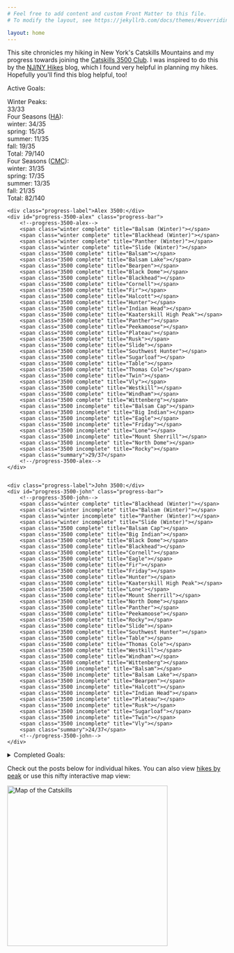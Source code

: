 ```yaml
---
# Feel free to add content and custom Front Matter to this file.
# To modify the layout, see https://jekyllrb.com/docs/themes/#overriding-theme-defaults

layout: home
---
```


This site chronicles my hiking in New York's Catskills Mountains and my progress towards joining the [Catskills 3500 Club][club]. I was inspired to do this by the [NJ/NY Hikes][njny] blog, which I found very helpful in planning my hikes. Hopefully you'll find this blog helpful, too!

Active Goals:

<div id="progress" class="progress">
    <div class="progress-label">Winter Peaks:</div>
    <div id="progress-winter" class="progress-bar">
        <!--progress-winter-->
        <span class="winter complete" title="Balsam"></span>
        <span class="winter complete" title="Balsam Cap"></span>
        <span class="winter complete" title="Balsam Lake"></span>
        <span class="winter complete" title="Bearpen"></span>
        <span class="winter complete" title="Big Indian"></span>
        <span class="winter complete" title="Black Dome"></span>
        <span class="winter complete" title="Blackhead"></span>
        <span class="winter complete" title="Cornell"></span>
        <span class="winter complete" title="Eagle"></span>
        <span class="winter complete" title="Fir"></span>
        <span class="winter complete" title="Friday"></span>
        <span class="winter complete" title="Halcott"></span>
        <span class="winter complete" title="Hunter"></span>
        <span class="winter complete" title="Indian Head"></span>
        <span class="winter complete" title="Kaaterskill High Peak"></span>
        <span class="winter complete" title="Lone"></span>
        <span class="winter complete" title="Mount Sherrill"></span>
        <span class="winter complete" title="North Dome"></span>
        <span class="winter complete" title="Panther"></span>
        <span class="winter complete" title="Peekamoose"></span>
        <span class="winter complete" title="Plateau"></span>
        <span class="winter complete" title="Rocky"></span>
        <span class="winter complete" title="Rusk"></span>
        <span class="winter complete" title="Slide"></span>
        <span class="winter complete" title="Southwest Hunter"></span>
        <span class="winter complete" title="Sugarloaf"></span>
        <span class="winter complete" title="Table"></span>
        <span class="winter complete" title="Thomas Cole"></span>
        <span class="winter complete" title="Twin"></span>
        <span class="winter complete" title="Vly"></span>
        <span class="winter complete" title="Westkill"></span>
        <span class="winter complete" title="Windham"></span>
        <span class="winter complete" title="Wittenberg"></span>
        <span class="summary">33/33</span>
        <!--/progress-winter-->
    </div>
    <div class="progress-label">Four Seasons (<a href="https://hikersanonymous.org/index.html#4-seasons">HA</a>):</div>
    <div id="progress-4seasons-ha">
        <!--progress-4seasons-ha-->
        <div class="season winter"><span class="progress-bar"><span class="complete" title="Slide: winter"></span>
        <span class="complete" title="Wittenberg: winter"></span>
        <span class="complete" title="Cornell: winter"></span>
        <span class="complete" title="Friday: winter"></span>
        <span class="complete" title="Balsam Cap: winter"></span>
        <span class="complete" title="Rocky: winter"></span>
        <span class="complete" title="Lone: winter"></span>
        <span class="complete" title="Table: winter"></span>
        <span class="complete" title="Peekamoose: winter"></span>
        <span class="complete" title="Panther: winter"></span>
        <span class="complete" title="Balsam: winter"></span>
        <span class="complete" title="Eagle: winter"></span>
        <span class="complete" title="Big Indian: winter"></span>
        <span class="complete" title="Fir: winter"></span>
        <span class="complete" title="Balsam Lake: winter"></span>
        <span class="complete" title="Bearpen: winter"></span>
        <span class="complete" title="Vly: winter"></span>
        <span class="complete" title="Halcott: winter"></span>
        <span class="complete" title="North Dome: winter"></span>
        <span class="complete" title="Mount Sherrill: winter"></span>
        <span class="complete" title="Rusk: winter"></span>
        <span class="complete" title="Westkill: winter"></span>
        <span class="complete" title="Southwest Hunter: winter"></span>
        <span class="complete" title="Hunter: winter"></span>
        <span class="complete" title="Plateau: winter"></span>
        <span class="complete" title="Sugarloaf: winter"></span>
        <span class="complete" title="Indian Head: winter"></span>
        <span class="complete" title="Twin: winter"></span>
        <span class="complete" title="Blackhead: winter"></span>
        <span class="complete" title="Black Dome: winter"></span>
        <span class="complete" title="Thomas Cole: winter"></span>
        <span class="complete" title="Windham: winter"></span>
        <span class="complete" title="Kaaterskill High Peak: winter"></span>
        <span class="complete" title="Roundtop: winter"></span>
        <span class="incomplete" title="Doubletop: winter"></span>
        </span><span class="summary">winter: 34/35</span>
        </div><div class="season spring"><span class="progress-bar"><span class="complete" title="Slide: spring"></span>
        <span class="complete" title="Panther: spring"></span>
        <span class="complete" title="Eagle: spring"></span>
        <span class="complete" title="Big Indian: spring"></span>
        <span class="complete" title="Fir: spring"></span>
        <span class="complete" title="Balsam Lake: spring"></span>
        <span class="complete" title="Halcott: spring"></span>
        <span class="complete" title="North Dome: spring"></span>
        <span class="complete" title="Mount Sherrill: spring"></span>
        <span class="complete" title="Rusk: spring"></span>
        <span class="complete" title="Westkill: spring"></span>
        <span class="complete" title="Sugarloaf: spring"></span>
        <span class="complete" title="Indian Head: spring"></span>
        <span class="complete" title="Twin: spring"></span>
        <span class="complete" title="Windham: spring"></span>
        <span class="incomplete" title="Wittenberg: spring"></span>
        <span class="incomplete" title="Cornell: spring"></span>
        <span class="incomplete" title="Friday: spring"></span>
        <span class="incomplete" title="Balsam Cap: spring"></span>
        <span class="incomplete" title="Rocky: spring"></span>
        <span class="incomplete" title="Lone: spring"></span>
        <span class="incomplete" title="Table: spring"></span>
        <span class="incomplete" title="Peekamoose: spring"></span>
        <span class="incomplete" title="Balsam: spring"></span>
        <span class="incomplete" title="Bearpen: spring"></span>
        <span class="incomplete" title="Vly: spring"></span>
        <span class="incomplete" title="Southwest Hunter: spring"></span>
        <span class="incomplete" title="Hunter: spring"></span>
        <span class="incomplete" title="Plateau: spring"></span>
        <span class="incomplete" title="Blackhead: spring"></span>
        <span class="incomplete" title="Black Dome: spring"></span>
        <span class="incomplete" title="Thomas Cole: spring"></span>
        <span class="incomplete" title="Kaaterskill High Peak: spring"></span>
        <span class="incomplete" title="Doubletop: spring"></span>
        <span class="incomplete" title="Roundtop: spring"></span>
        </span><span class="summary">spring: 15/35</span>
        </div><div class="season summer"><span class="progress-bar"><span class="complete" title="Table: summer"></span>
        <span class="complete" title="Peekamoose: summer"></span>
        <span class="complete" title="Balsam: summer"></span>
        <span class="complete" title="Southwest Hunter: summer"></span>
        <span class="complete" title="Hunter: summer"></span>
        <span class="complete" title="Plateau: summer"></span>
        <span class="complete" title="Indian Head: summer"></span>
        <span class="complete" title="Twin: summer"></span>
        <span class="complete" title="Blackhead: summer"></span>
        <span class="complete" title="Windham: summer"></span>
        <span class="complete" title="Kaaterskill High Peak: summer"></span>
        <span class="incomplete" title="Slide: summer"></span>
        <span class="incomplete" title="Wittenberg: summer"></span>
        <span class="incomplete" title="Cornell: summer"></span>
        <span class="incomplete" title="Friday: summer"></span>
        <span class="incomplete" title="Balsam Cap: summer"></span>
        <span class="incomplete" title="Rocky: summer"></span>
        <span class="incomplete" title="Lone: summer"></span>
        <span class="incomplete" title="Panther: summer"></span>
        <span class="incomplete" title="Eagle: summer"></span>
        <span class="incomplete" title="Big Indian: summer"></span>
        <span class="incomplete" title="Fir: summer"></span>
        <span class="incomplete" title="Balsam Lake: summer"></span>
        <span class="incomplete" title="Bearpen: summer"></span>
        <span class="incomplete" title="Vly: summer"></span>
        <span class="incomplete" title="Halcott: summer"></span>
        <span class="incomplete" title="North Dome: summer"></span>
        <span class="incomplete" title="Mount Sherrill: summer"></span>
        <span class="incomplete" title="Rusk: summer"></span>
        <span class="incomplete" title="Westkill: summer"></span>
        <span class="incomplete" title="Sugarloaf: summer"></span>
        <span class="incomplete" title="Black Dome: summer"></span>
        <span class="incomplete" title="Thomas Cole: summer"></span>
        <span class="incomplete" title="Doubletop: summer"></span>
        <span class="incomplete" title="Roundtop: summer"></span>
        </span><span class="summary">summer: 11/35</span>
        </div><div class="season fall"><span class="progress-bar"><span class="complete" title="Slide: fall"></span>
        <span class="complete" title="Wittenberg: fall"></span>
        <span class="complete" title="Cornell: fall"></span>
        <span class="complete" title="Friday: fall"></span>
        <span class="complete" title="Balsam Cap: fall"></span>
        <span class="complete" title="Rocky: fall"></span>
        <span class="complete" title="Lone: fall"></span>
        <span class="complete" title="Table: fall"></span>
        <span class="complete" title="Peekamoose: fall"></span>
        <span class="complete" title="Westkill: fall"></span>
        <span class="complete" title="Plateau: fall"></span>
        <span class="complete" title="Sugarloaf: fall"></span>
        <span class="complete" title="Indian Head: fall"></span>
        <span class="complete" title="Twin: fall"></span>
        <span class="complete" title="Blackhead: fall"></span>
        <span class="complete" title="Black Dome: fall"></span>
        <span class="complete" title="Thomas Cole: fall"></span>
        <span class="complete" title="Windham: fall"></span>
        <span class="complete" title="Kaaterskill High Peak: fall"></span>
        <span class="incomplete" title="Panther: fall"></span>
        <span class="incomplete" title="Balsam: fall"></span>
        <span class="incomplete" title="Eagle: fall"></span>
        <span class="incomplete" title="Big Indian: fall"></span>
        <span class="incomplete" title="Fir: fall"></span>
        <span class="incomplete" title="Balsam Lake: fall"></span>
        <span class="incomplete" title="Bearpen: fall"></span>
        <span class="incomplete" title="Vly: fall"></span>
        <span class="incomplete" title="Halcott: fall"></span>
        <span class="incomplete" title="North Dome: fall"></span>
        <span class="incomplete" title="Mount Sherrill: fall"></span>
        <span class="incomplete" title="Rusk: fall"></span>
        <span class="incomplete" title="Southwest Hunter: fall"></span>
        <span class="incomplete" title="Hunter: fall"></span>
        <span class="incomplete" title="Doubletop: fall"></span>
        <span class="incomplete" title="Roundtop: fall"></span>
        </span><span class="summary">fall: 19/35</span>
        </div><span class="summary">Total: 79/140</span>
        <!--/progress-4seasons-ha-->
    </div>
    <div class="progress-label">Four Seasons (<a href="https://www.catskillmountainclub.org/the-catskills-4-seasons-140-the-catskills-grid-420">CMC</a>):</div>
    <div id="progress-4seasons-cmc">
        <!--progress-4seasons-cmc-->
        <div class="season winter"><span class="progress-bar"><span class="complete" title="Slide: winter"></span>
        <span class="complete" title="Wittenberg: winter"></span>
        <span class="complete" title="Cornell: winter"></span>
        <span class="complete" title="Friday: winter"></span>
        <span class="complete" title="Balsam Cap: winter"></span>
        <span class="complete" title="Rocky: winter"></span>
        <span class="complete" title="Lone: winter"></span>
        <span class="complete" title="Table: winter"></span>
        <span class="complete" title="Peekamoose: winter"></span>
        <span class="complete" title="Panther: winter"></span>
        <span class="complete" title="Balsam: winter"></span>
        <span class="complete" title="Eagle: winter"></span>
        <span class="complete" title="Big Indian: winter"></span>
        <span class="complete" title="Fir: winter"></span>
        <span class="complete" title="Balsam Lake: winter"></span>
        <span class="complete" title="Halcott: winter"></span>
        <span class="complete" title="North Dome: winter"></span>
        <span class="complete" title="Mount Sherrill: winter"></span>
        <span class="complete" title="Rusk: winter"></span>
        <span class="complete" title="Westkill: winter"></span>
        <span class="complete" title="Southwest Hunter: winter"></span>
        <span class="complete" title="Hunter: winter"></span>
        <span class="complete" title="Plateau: winter"></span>
        <span class="complete" title="Sugarloaf: winter"></span>
        <span class="complete" title="Indian Head: winter"></span>
        <span class="complete" title="Twin: winter"></span>
        <span class="complete" title="Blackhead: winter"></span>
        <span class="complete" title="Black Dome: winter"></span>
        <span class="complete" title="Thomas Cole: winter"></span>
        <span class="complete" title="Windham: winter"></span>
        <span class="complete" title="Kaaterskill High Peak: winter"></span>
        <span class="incomplete" title="Bearpen: winter"></span>
        <span class="incomplete" title="Vly: winter"></span>
        <span class="incomplete" title="Millbrook Ridge: winter"></span>
        <span class="incomplete" title="Dry Brook Ridge: winter"></span>
        </span><span class="summary">winter: 31/35</span>
        </div><div class="season spring"><span class="progress-bar"><span class="complete" title="Panther: spring"></span>
        <span class="complete" title="Eagle: spring"></span>
        <span class="complete" title="Big Indian: spring"></span>
        <span class="complete" title="Fir: spring"></span>
        <span class="complete" title="Balsam Lake: spring"></span>
        <span class="complete" title="Bearpen: spring"></span>
        <span class="complete" title="Vly: spring"></span>
        <span class="complete" title="Halcott: spring"></span>
        <span class="complete" title="North Dome: spring"></span>
        <span class="complete" title="Mount Sherrill: spring"></span>
        <span class="complete" title="Rusk: spring"></span>
        <span class="complete" title="Westkill: spring"></span>
        <span class="complete" title="Sugarloaf: spring"></span>
        <span class="complete" title="Indian Head: spring"></span>
        <span class="complete" title="Twin: spring"></span>
        <span class="complete" title="Windham: spring"></span>
        <span class="complete" title="Dry Brook Ridge: spring"></span>
        <span class="incomplete" title="Slide: spring"></span>
        <span class="incomplete" title="Wittenberg: spring"></span>
        <span class="incomplete" title="Cornell: spring"></span>
        <span class="incomplete" title="Friday: spring"></span>
        <span class="incomplete" title="Balsam Cap: spring"></span>
        <span class="incomplete" title="Rocky: spring"></span>
        <span class="incomplete" title="Lone: spring"></span>
        <span class="incomplete" title="Table: spring"></span>
        <span class="incomplete" title="Peekamoose: spring"></span>
        <span class="incomplete" title="Balsam: spring"></span>
        <span class="incomplete" title="Southwest Hunter: spring"></span>
        <span class="incomplete" title="Hunter: spring"></span>
        <span class="incomplete" title="Plateau: spring"></span>
        <span class="incomplete" title="Blackhead: spring"></span>
        <span class="incomplete" title="Black Dome: spring"></span>
        <span class="incomplete" title="Thomas Cole: spring"></span>
        <span class="incomplete" title="Kaaterskill High Peak: spring"></span>
        <span class="incomplete" title="Millbrook Ridge: spring"></span>
        </span><span class="summary">spring: 17/35</span>
        </div><div class="season summer"><span class="progress-bar"><span class="complete" title="Slide: summer"></span>
        <span class="complete" title="Table: summer"></span>
        <span class="complete" title="Peekamoose: summer"></span>
        <span class="complete" title="Panther: summer"></span>
        <span class="complete" title="Balsam: summer"></span>
        <span class="complete" title="Southwest Hunter: summer"></span>
        <span class="complete" title="Hunter: summer"></span>
        <span class="complete" title="Plateau: summer"></span>
        <span class="complete" title="Indian Head: summer"></span>
        <span class="complete" title="Twin: summer"></span>
        <span class="complete" title="Blackhead: summer"></span>
        <span class="complete" title="Windham: summer"></span>
        <span class="complete" title="Kaaterskill High Peak: summer"></span>
        <span class="incomplete" title="Wittenberg: summer"></span>
        <span class="incomplete" title="Cornell: summer"></span>
        <span class="incomplete" title="Friday: summer"></span>
        <span class="incomplete" title="Balsam Cap: summer"></span>
        <span class="incomplete" title="Rocky: summer"></span>
        <span class="incomplete" title="Lone: summer"></span>
        <span class="incomplete" title="Eagle: summer"></span>
        <span class="incomplete" title="Big Indian: summer"></span>
        <span class="incomplete" title="Fir: summer"></span>
        <span class="incomplete" title="Balsam Lake: summer"></span>
        <span class="incomplete" title="Bearpen: summer"></span>
        <span class="incomplete" title="Vly: summer"></span>
        <span class="incomplete" title="Halcott: summer"></span>
        <span class="incomplete" title="North Dome: summer"></span>
        <span class="incomplete" title="Mount Sherrill: summer"></span>
        <span class="incomplete" title="Rusk: summer"></span>
        <span class="incomplete" title="Westkill: summer"></span>
        <span class="incomplete" title="Sugarloaf: summer"></span>
        <span class="incomplete" title="Black Dome: summer"></span>
        <span class="incomplete" title="Thomas Cole: summer"></span>
        <span class="incomplete" title="Millbrook Ridge: summer"></span>
        <span class="incomplete" title="Dry Brook Ridge: summer"></span>
        </span><span class="summary">summer: 13/35</span>
        </div><div class="season fall"><span class="progress-bar"><span class="complete" title="Slide: fall"></span>
        <span class="complete" title="Wittenberg: fall"></span>
        <span class="complete" title="Cornell: fall"></span>
        <span class="complete" title="Friday: fall"></span>
        <span class="complete" title="Balsam Cap: fall"></span>
        <span class="complete" title="Rocky: fall"></span>
        <span class="complete" title="Lone: fall"></span>
        <span class="complete" title="Table: fall"></span>
        <span class="complete" title="Peekamoose: fall"></span>
        <span class="complete" title="Westkill: fall"></span>
        <span class="complete" title="Southwest Hunter: fall"></span>
        <span class="complete" title="Hunter: fall"></span>
        <span class="complete" title="Plateau: fall"></span>
        <span class="complete" title="Sugarloaf: fall"></span>
        <span class="complete" title="Indian Head: fall"></span>
        <span class="complete" title="Twin: fall"></span>
        <span class="complete" title="Blackhead: fall"></span>
        <span class="complete" title="Black Dome: fall"></span>
        <span class="complete" title="Thomas Cole: fall"></span>
        <span class="complete" title="Windham: fall"></span>
        <span class="complete" title="Kaaterskill High Peak: fall"></span>
        <span class="incomplete" title="Panther: fall"></span>
        <span class="incomplete" title="Balsam: fall"></span>
        <span class="incomplete" title="Eagle: fall"></span>
        <span class="incomplete" title="Big Indian: fall"></span>
        <span class="incomplete" title="Fir: fall"></span>
        <span class="incomplete" title="Balsam Lake: fall"></span>
        <span class="incomplete" title="Bearpen: fall"></span>
        <span class="incomplete" title="Vly: fall"></span>
        <span class="incomplete" title="Halcott: fall"></span>
        <span class="incomplete" title="North Dome: fall"></span>
        <span class="incomplete" title="Mount Sherrill: fall"></span>
        <span class="incomplete" title="Rusk: fall"></span>
        <span class="incomplete" title="Millbrook Ridge: fall"></span>
        <span class="incomplete" title="Dry Brook Ridge: fall"></span>
        </span><span class="summary">fall: 21/35</span>
        </div><span class="summary">Total: 82/140</span>
        <!--/progress-4seasons-cmc-->
    </div>

    <div class="progress-label">Alex 3500:</div>
    <div id="progress-3500-alex" class="progress-bar">
        <!--progress-3500-alex-->
        <span class="winter complete" title="Balsam (Winter)"></span>
        <span class="winter complete" title="Blackhead (Winter)"></span>
        <span class="winter complete" title="Panther (Winter)"></span>
        <span class="winter complete" title="Slide (Winter)"></span>
        <span class="3500 complete" title="Balsam"></span>
        <span class="3500 complete" title="Balsam Lake"></span>
        <span class="3500 complete" title="Bearpen"></span>
        <span class="3500 complete" title="Black Dome"></span>
        <span class="3500 complete" title="Blackhead"></span>
        <span class="3500 complete" title="Cornell"></span>
        <span class="3500 complete" title="Fir"></span>
        <span class="3500 complete" title="Halcott"></span>
        <span class="3500 complete" title="Hunter"></span>
        <span class="3500 complete" title="Indian Head"></span>
        <span class="3500 complete" title="Kaaterskill High Peak"></span>
        <span class="3500 complete" title="Panther"></span>
        <span class="3500 complete" title="Peekamoose"></span>
        <span class="3500 complete" title="Plateau"></span>
        <span class="3500 complete" title="Rusk"></span>
        <span class="3500 complete" title="Slide"></span>
        <span class="3500 complete" title="Southwest Hunter"></span>
        <span class="3500 complete" title="Sugarloaf"></span>
        <span class="3500 complete" title="Table"></span>
        <span class="3500 complete" title="Thomas Cole"></span>
        <span class="3500 complete" title="Twin"></span>
        <span class="3500 complete" title="Vly"></span>
        <span class="3500 complete" title="Westkill"></span>
        <span class="3500 complete" title="Windham"></span>
        <span class="3500 complete" title="Wittenberg"></span>
        <span class="3500 incomplete" title="Balsam Cap"></span>
        <span class="3500 incomplete" title="Big Indian"></span>
        <span class="3500 incomplete" title="Eagle"></span>
        <span class="3500 incomplete" title="Friday"></span>
        <span class="3500 incomplete" title="Lone"></span>
        <span class="3500 incomplete" title="Mount Sherrill"></span>
        <span class="3500 incomplete" title="North Dome"></span>
        <span class="3500 incomplete" title="Rocky"></span>
        <span class="summary">29/37</span>
        <!--/progress-3500-alex-->
    </div>


    <div class="progress-label">John 3500:</div>
    <div id="progress-3500-john" class="progress-bar">
        <!--progress-3500-john-->
        <span class="winter complete" title="Blackhead (Winter)"></span>
        <span class="winter incomplete" title="Balsam (Winter)"></span>
        <span class="winter incomplete" title="Panther (Winter)"></span>
        <span class="winter incomplete" title="Slide (Winter)"></span>
        <span class="3500 complete" title="Balsam Cap"></span>
        <span class="3500 complete" title="Big Indian"></span>
        <span class="3500 complete" title="Black Dome"></span>
        <span class="3500 complete" title="Blackhead"></span>
        <span class="3500 complete" title="Cornell"></span>
        <span class="3500 complete" title="Eagle"></span>
        <span class="3500 complete" title="Fir"></span>
        <span class="3500 complete" title="Friday"></span>
        <span class="3500 complete" title="Hunter"></span>
        <span class="3500 complete" title="Kaaterskill High Peak"></span>
        <span class="3500 complete" title="Lone"></span>
        <span class="3500 complete" title="Mount Sherrill"></span>
        <span class="3500 complete" title="North Dome"></span>
        <span class="3500 complete" title="Panther"></span>
        <span class="3500 complete" title="Peekamoose"></span>
        <span class="3500 complete" title="Rocky"></span>
        <span class="3500 complete" title="Slide"></span>
        <span class="3500 complete" title="Southwest Hunter"></span>
        <span class="3500 complete" title="Table"></span>
        <span class="3500 complete" title="Thomas Cole"></span>
        <span class="3500 complete" title="Westkill"></span>
        <span class="3500 complete" title="Windham"></span>
        <span class="3500 complete" title="Wittenberg"></span>
        <span class="3500 incomplete" title="Balsam"></span>
        <span class="3500 incomplete" title="Balsam Lake"></span>
        <span class="3500 incomplete" title="Bearpen"></span>
        <span class="3500 incomplete" title="Halcott"></span>
        <span class="3500 incomplete" title="Indian Head"></span>
        <span class="3500 incomplete" title="Plateau"></span>
        <span class="3500 incomplete" title="Rusk"></span>
        <span class="3500 incomplete" title="Sugarloaf"></span>
        <span class="3500 incomplete" title="Twin"></span>
        <span class="3500 incomplete" title="Vly"></span>
        <span class="summary">24/37</span>
        <!--/progress-3500-john-->
    </div>
</div>

<details>
<summary>Completed Goals:</summary>

<div id="archived-progress" class="progress">
    <div class="progress-label">3500 Club:</div>
    <div id="progress-3500" class="progress-bar">
        <!--progress-3500-->
        <span class="winter complete" title="Balsam (Winter)"></span>
        <span class="winter complete" title="Blackhead (Winter)"></span>
        <span class="winter complete" title="Panther (Winter)"></span>
        <span class="winter complete" title="Slide (Winter)"></span>
        <span class="3500 complete" title="Balsam"></span>
        <span class="3500 complete" title="Balsam Cap"></span>
        <span class="3500 complete" title="Balsam Lake"></span>
        <span class="3500 complete" title="Bearpen"></span>
        <span class="3500 complete" title="Big Indian"></span>
        <span class="3500 complete" title="Black Dome"></span>
        <span class="3500 complete" title="Blackhead"></span>
        <span class="3500 complete" title="Cornell"></span>
        <span class="3500 complete" title="Eagle"></span>
        <span class="3500 complete" title="Fir"></span>
        <span class="3500 complete" title="Friday"></span>
        <span class="3500 complete" title="Halcott"></span>
        <span class="3500 complete" title="Hunter"></span>
        <span class="3500 complete" title="Indian Head"></span>
        <span class="3500 complete" title="Kaaterskill High Peak"></span>
        <span class="3500 complete" title="Lone"></span>
        <span class="3500 complete" title="Mount Sherrill"></span>
        <span class="3500 complete" title="North Dome"></span>
        <span class="3500 complete" title="Panther"></span>
        <span class="3500 complete" title="Peekamoose"></span>
        <span class="3500 complete" title="Plateau"></span>
        <span class="3500 complete" title="Rocky"></span>
        <span class="3500 complete" title="Rusk"></span>
        <span class="3500 complete" title="Slide"></span>
        <span class="3500 complete" title="Southwest Hunter"></span>
        <span class="3500 complete" title="Sugarloaf"></span>
        <span class="3500 complete" title="Table"></span>
        <span class="3500 complete" title="Thomas Cole"></span>
        <span class="3500 complete" title="Twin"></span>
        <span class="3500 complete" title="Vly"></span>
        <span class="3500 complete" title="Westkill"></span>
        <span class="3500 complete" title="Windham"></span>
        <span class="3500 complete" title="Wittenberg"></span>
        <span class="summary">37/37</span>
        <!--/progress-3500-->
    </div>
    <div class="progress-label">2023 Peaks:</div>
    <div id="progress-2023" class="progress-bar">
        <!--progress-2023-->
        <span class="complete" title="Balsam"></span>
        <span class="complete" title="Balsam Cap"></span>
        <span class="complete" title="Balsam Lake"></span>
        <span class="complete" title="Bearpen"></span>
        <span class="complete" title="Big Indian"></span>
        <span class="complete" title="Black Dome"></span>
        <span class="complete" title="Blackhead"></span>
        <span class="complete" title="Cornell"></span>
        <span class="complete" title="Eagle"></span>
        <span class="complete" title="Fir"></span>
        <span class="complete" title="Friday"></span>
        <span class="complete" title="Halcott"></span>
        <span class="complete" title="Hunter"></span>
        <span class="complete" title="Indian Head"></span>
        <span class="complete" title="Kaaterskill High Peak"></span>
        <span class="complete" title="Lone"></span>
        <span class="complete" title="Mount Sherrill"></span>
        <span class="complete" title="North Dome"></span>
        <span class="complete" title="Panther"></span>
        <span class="complete" title="Peekamoose"></span>
        <span class="complete" title="Plateau"></span>
        <span class="complete" title="Rocky"></span>
        <span class="complete" title="Rusk"></span>
        <span class="complete" title="Slide"></span>
        <span class="complete" title="Southwest Hunter"></span>
        <span class="complete" title="Sugarloaf"></span>
        <span class="complete" title="Table"></span>
        <span class="complete" title="Thomas Cole"></span>
        <span class="complete" title="Twin"></span>
        <span class="complete" title="Vly"></span>
        <span class="complete" title="Westkill"></span>
        <span class="complete" title="Windham"></span>
        <span class="complete" title="Wittenberg"></span>
        <span class="summary">33/33</span>
        <!--/progress-2023-->
    </div>
</div>
</details>

Check out the posts below for individual hikes. You can also view [hikes by peak] or use this nifty interactive map view:

[<img src="/catskills/assets/img/map-preview.png" width="368" height="368" alt="Map of the Catskills">](map/)

[club]: http://catskill-3500-club.org/
[njny]: https://www.njnyhikes.com/p/map.html
[hikes by peak]: peaks.html
